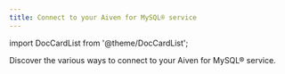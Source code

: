 ```yaml
---
title: Connect to your Aiven for MySQL® service
---
```


import DocCardList from '@theme/DocCardList';

Discover the various ways to connect to your Aiven for MySQL® service.

<DocCardList />
